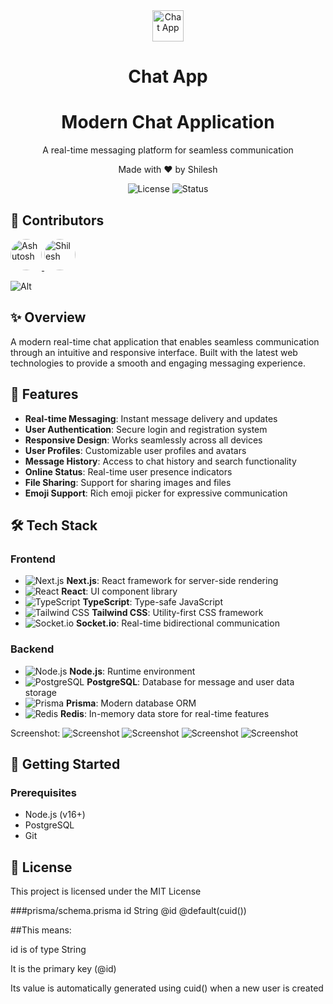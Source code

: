 <div align="center">
  <img src="https://res.cloudinary.com/dnvl8mqba/image/upload/v1747900058/Chat%20app%C2%A0/logo1_xfymts.png" alt="Chat App" width="50"/>
  
  # Chat App
  # Modern Chat Application
  
  <p>A real-time messaging platform for seamless communication</p>
  <p>Made with ❤️ by Shilesh</p>
  
  ![License](https://img.shields.io/badge/license-MIT-blue)
  ![Status](https://img.shields.io/badge/status-active-brightgreen)
  
</div>

## 👥 Contributors

<a href="https://github.com/AshutoshDM1">
  <img src="https://github.com/AshutoshDM1.png" width="50px" alt="Ashutosh" style="border-radius:50%" />
</a>
<a href="https://github.com/shilesh-rk">
  <img src="https://github.com/ShaileshIshere.png" width="50px" alt="Shilesh" style="border-radius:50%" />
</a>

![Alt](https://repobeats.axiom.co/api/embed/db0943b5106580e55dedcadc7210edb1483b0f4d.svg "Repobeats analytics image")

## ✨ Overview

A modern real-time chat application that enables seamless communication through an intuitive and responsive interface. Built with the latest web technologies to provide a smooth and engaging messaging experience.

## 🚀 Features

- **Real-time Messaging**: Instant message delivery and updates
- **User Authentication**: Secure login and registration system
- **Responsive Design**: Works seamlessly across all devices
- **User Profiles**: Customizable user profiles and avatars
- **Message History**: Access to chat history and search functionality
- **Online Status**: Real-time user presence indicators
- **File Sharing**: Support for sharing images and files
- **Emoji Support**: Rich emoji picker for expressive communication

## 🛠️ Tech Stack

### Frontend

- ![Next.js](https://img.shields.io/badge/-Next.js-000000?style=flat-square&logo=next.js&logoColor=white) **Next.js**: React framework for server-side rendering
- ![React](https://img.shields.io/badge/-React-61DAFB?style=flat-square&logo=react&logoColor=black) **React**: UI component library
- ![TypeScript](https://img.shields.io/badge/-TypeScript-3178C6?style=flat-square&logo=typescript&logoColor=white) **TypeScript**: Type-safe JavaScript
- ![Tailwind CSS](https://img.shields.io/badge/-Tailwind_CSS-38B2AC?style=flat-square&logo=tailwind-css&logoColor=white) **Tailwind CSS**: Utility-first CSS framework
- ![Socket.io](https://img.shields.io/badge/-Socket.io-010101?style=flat-square&logo=socket.io&logoColor=white) **Socket.io**: Real-time bidirectional communication

### Backend

- ![Node.js](https://img.shields.io/badge/-Node.js-339933?style=flat-square&logo=node.js&logoColor=white) **Node.js**: Runtime environment
- ![PostgreSQL](https://img.shields.io/badge/-PostgreSQL-336791?style=flat-square&logo=postgresql&logoColor=white) **PostgreSQL**: Database for message and user data storage
- ![Prisma](https://img.shields.io/badge/-Prisma-2D3748?style=flat-square&logo=prisma&logoColor=white) **Prisma**: Modern database ORM
- ![Redis](https://img.shields.io/badge/-Redis-DC382D?style=flat-square&logo=redis&logoColor=white) **Redis**: In-memory data store for real-time features

Screenshot:
![Screenshot](https://res.cloudinary.com/dnvl8mqba/image/upload/v1747900071/Chat%20app%C2%A0/image1_bfwzxm.png)
![Screenshot](https://res.cloudinary.com/dnvl8mqba/image/upload/v1747900070/Chat%20app%C2%A0/image2_flt7ju.png)
![Screenshot](https://res.cloudinary.com/dnvl8mqba/image/upload/v1747900069/Chat%20app%C2%A0/image3_k0scfh.png)
![Screenshot](https://res.cloudinary.com/dnvl8mqba/image/upload/v1747900844/Chat%20app%C2%A0/38807952-45c1-4434-b039-6ecc7cca41c5.png)

## 🔧 Getting Started

### Prerequisites

- Node.js (v16+)
- PostgreSQL
- Git

## 📝 License

This project is licensed under the MIT License



###prisma/schema.prisma
id String @id @default(cuid())

##This means:

id is of type String

It is the primary key (@id)

Its value is automatically generated using cuid() when a new user is created